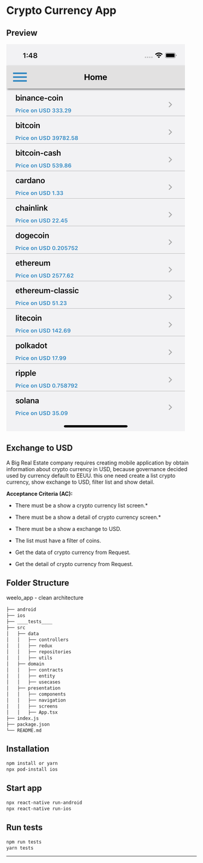 # Crypto Currency App

## Preview
![alt screenshot](https://github.com/websterhf18/weelo_app/blob/master/screenshot.png?raw=true)

## Exchange to USD

A Big Real Estate company requires creating mobile application by obtain information about crypto currency in USD, because governance decided used by currency default to EEUU. this one need create a list crypto currency, show exchange to USD, filter list and show detail. 

**Acceptance Criteria (AC):**

- There must be a show a crypto currency list screen.*
- There must be a show a detail of crypto currency screen.*
- There must be a show a exchange to USD.
- The list must have a filter of coins.

- Get the data of crypto currency from Request.
- Get the detail of crypto currency from Request.

## Folder Structure

weelo_app - clean architecture

    ├── android
    ├── ios
    ├── ____tests____
    ├── src
    │   ├── data
    │   │   ├── controllers
    │   │   ├── redux
    │   │   ├── repositories
    │   │   ├── utils
    │   ├── domain
    │   │   ├── contracts
    │   │   ├── entity
    │   │   ├── usecases
    │   ├── presentation
    │   │   ├── components
    │   │   ├── navigation
    │   │   ├── screens
    │   │   ├── App.tsx
    ├── index.js
    ├── package.json
    └── README.md

## Installation
```
npm install or yarn
npx pod-install ios
```

## Start app
```
npx react-native run-android
npx react-native run-ios
```
## Run tests
```
npm run tests
yarn tests
```
---